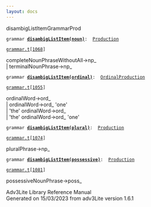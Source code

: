 ```yaml
---
layout: docs
---
```

<span class="title">disambigListItem</span><span class="type">GrammarProd</span>

`grammar `**[`disambigListItem(noun)`](../object/disambigListItem(noun).html)**` :   `[`Production`](../object/Production.html)

[`grammar.t`](../file/grammar.t.html)`[`[`1068`](../source/grammar.t.html#1068)`]`

<div class="gramrule">

completeNounPhraseWithoutAll-\>np\_  
\| terminalNounPhrase-\>np\_  

</div>

`grammar `**[`disambigListItem(ordinal)`](../object/disambigListItem(ordinal).html)**` :   `[`OrdinalProduction`](../object/OrdinalProduction.html)

[`grammar.t`](../file/grammar.t.html)`[`[`1055`](../source/grammar.t.html#1055)`]`

<div class="gramrule">

ordinalWord-\>ord\_  
\| ordinalWord-\>ord\_ 'one'  
\| 'the' ordinalWord-\>ord\_  
\| 'the' ordinalWord-\>ord\_ 'one'  

</div>

`grammar `**[`disambigListItem(plural)`](../object/disambigListItem(plural).html)**` :   `[`Production`](../object/Production.html)

[`grammar.t`](../file/grammar.t.html)`[`[`1074`](../source/grammar.t.html#1074)`]`

<div class="gramrule">

pluralPhrase-\>np\_  

</div>

`grammar `**[`disambigListItem(possessive)`](../object/disambigListItem(possessive).html)**` :   `[`Production`](../object/Production.html)

[`grammar.t`](../file/grammar.t.html)`[`[`1081`](../source/grammar.t.html#1081)`]`

<div class="gramrule">

possessiveNounPhrase-\>poss\_  

</div>

<div class="ftr">

Adv3Lite Library Reference Manual  
Generated on 15/03/2023 from adv3Lite version 1.6.1

</div>
